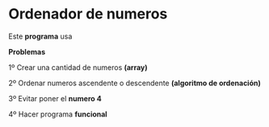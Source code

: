 # Ordenador de numeros

Este **programa** usa


**Problemas**

1º Crear una cantidad de numeros **(array)**

2º Ordenar numeros ascendente o descendente **(algoritmo de ordenación)**

3º Evitar poner el **numero 4**

4º Hacer programa **funcional**

